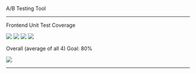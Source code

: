 A/B Testing Tool

---

Frontend Unit Test Coverage

![](https://img.shields.io/badge/Coverage-49%25-F2E96B.svg?style=flat&logo=jest&label=Statements&prefix=$statements$)
![](https://img.shields.io/badge/Coverage-23%25-F2C572.svg?style=flat&logo=jest&label=Branches&prefix=$branches$)
![](https://img.shields.io/badge/Coverage-40%25-F2C572.svg?style=flat&logo=jest&label=Functions&prefix=$functions$)
![](https://img.shields.io/badge/Coverage-47%25-F2E96B.svg?style=flat&logo=jest&label=Lines&prefix=$lines$)

Overall (average of all 4) Goal: 80%

![](https://img.shields.io/badge/Coverage-40%25-F2C572.svg?style=flat&logo=jest&label=Overall&prefix=$coverage$)

---
